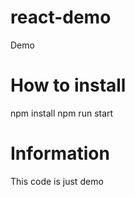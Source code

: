 # react-demo
Demo

# How to install

npm install
npm run start

# Information
This code is just demo